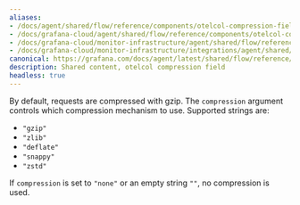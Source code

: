 ```yaml
---
aliases:
- /docs/agent/shared/flow/reference/components/otelcol-compression-field/
- /docs/grafana-cloud/agent/shared/flow/reference/components/otelcol-compression-field/
- /docs/grafana-cloud/monitor-infrastructure/agent/shared/flow/reference/components/otelcol-compression-field/
- /docs/grafana-cloud/monitor-infrastructure/integrations/agent/shared/flow/reference/components/otelcol-compression-field/
canonical: https://grafana.com/docs/agent/latest/shared/flow/reference/components/otelcol-compression-field/
description: Shared content, otelcol compression field
headless: true
---
```


By default, requests are compressed with gzip. The `compression` argument
controls which compression mechanism to use. Supported strings are:

* `"gzip"`
* `"zlib"`
* `"deflate"`
* `"snappy"`
* `"zstd"`

If `compression` is set to `"none"` or an empty string `""`, no compression is
used.
